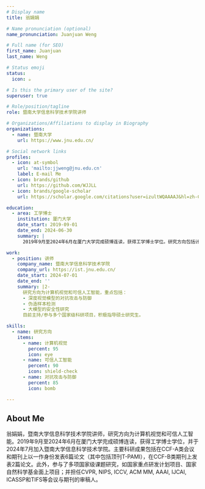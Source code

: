 ```yaml
---
# Display name
title: 翁娟娟

# Name pronunciation (optional)
name_pronunciation: Juanjuan Weng

# Full name (for SEO)
first_name: Juanjuan
last_name: Weng

# Status emoji
status:
  icon: ☕️

# Is this the primary user of the site?
superuser: true

# Role/position/tagline
role: 暨南大学信息科学技术学院讲师

# Organizations/Affiliations to display in Biography
organizations:
  - name: 暨南大学
    url: https://www.jnu.edu.cn/

# Social network links
profiles:
  - icon: at-symbol
    url: 'mailto:jjweng@jnu.edu.cn'
    label: E-mail Me
  - icon: brands/github
    url: https://github.com/WJJLL
  - icon: brands/google-scholar
    url: https://scholar.google.com/citations?user=izultWQAAAAJ&hl=zh-CN

education:
  - area: 工学博士
    institution: 厦门大学
    date_start: 2019-09-01
    date_end: 2024-06-30
    summary: |
      2019年9月至2024年6月在厦门大学完成硕博连读，获得工学博士学位。研究方向包括计算机视觉与可信人工智能。

work:
  - position: 讲师
    company_name: 暨南大学信息科学技术学院
    company_url: https://ist.jnu.edu.cn/
    date_start: 2024-07-01
    date_end: ''
    summary: |2-
      研究方向为计算机视觉和可信人工智能，重点包括：
      - 深度视觉模型的对抗攻击与防御
      - 伪造样本检测
      - 大模型的安全性研究
      目前主持/参与多个国家级科研项目，积极指导硕士研究生。

skills:
  - name: 研究方向
    items:
      - name: 计算机视觉
        percent: 95
        icon: eye
      - name: 可信人工智能
        percent: 90
        icon: shield-check
      - name: 对抗攻击与防御
        percent: 85
        icon: bomb

---
```


## About Me

翁娟娟，暨南大学信息科学技术学院讲师，研究方向为计算机视觉和可信人工智能。2019年9月至2024年6月在厦门大学完成硕博连读，获得工学博士学位，并于2024年7月加入暨南大学信息科学技术学院。主要科研成果包括在CCF-A类会议和期刊上以一作身份发表6篇论文（其中包括顶刊T-PAMI），在CCF-B类期刊上发表2篇论文。此外，参与了多项国家级课题研究，如国家重点研发计划项目、国家自然科学基金面上项目；并担任CVPR, NIPS, ICCV, ACM MM, AAAI, IJCAI, ICASSP和TIFS等会议与期刊的审稿人。
